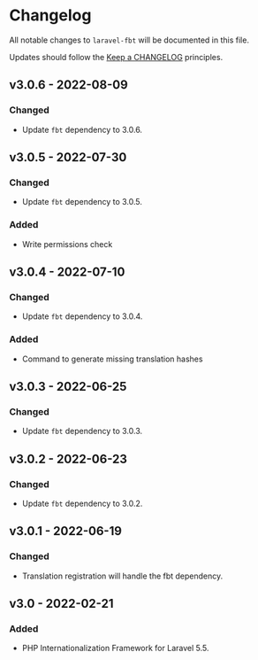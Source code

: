 # Changelog

All notable changes to `laravel-fbt` will be documented in this file.

Updates should follow the [Keep a CHANGELOG](http://keepachangelog.com/) principles.

## v3.0.6 - 2022-08-09

### Changed
- Update `fbt` dependency to 3.0.6.

## v3.0.5 - 2022-07-30

### Changed
- Update `fbt` dependency to 3.0.5.

### Added
- Write permissions check

## v3.0.4 - 2022-07-10

### Changed
- Update `fbt` dependency to 3.0.4.

### Added
- Command to generate missing translation hashes

## v3.0.3 - 2022-06-25

### Changed
- Update `fbt` dependency to 3.0.3.

## v3.0.2 - 2022-06-23

### Changed
- Update `fbt` dependency to 3.0.2.

## v3.0.1 - 2022-06-19

### Changed
- Translation registration will handle the fbt dependency.

## v3.0 - 2022-02-21

### Added
- PHP Internationalization Framework for Laravel 5.5.
